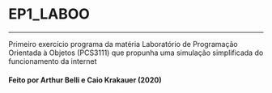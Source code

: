 # EP1_LABOO
***
Primeiro exercício programa da matéria Laboratório de Programação Orientada à Objetos (PCS3111) que propunha uma simulação simplificada do funcionamento da internet
#### Feito por Arthur Belli e Caio Krakauer (2020)
